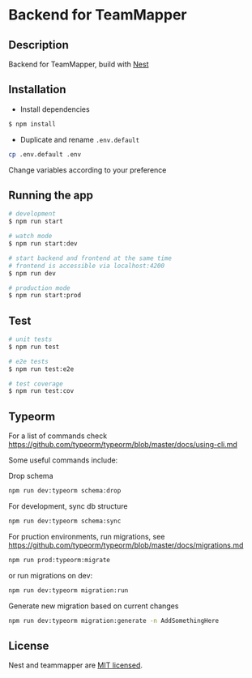 # Backend for TeamMapper

## Description

Backend for TeamMapper, build with [Nest](https://github.com/nestjs/nest)

## Installation

-  Install dependencies
```bash
$ npm install
```

- Duplicate and rename `.env.default`

```bash
cp .env.default .env
```

Change variables according to your preference

## Running the app

```bash
# development
$ npm run start

# watch mode
$ npm run start:dev

# start backend and frontend at the same time
# frontend is accessible via localhost:4200
$ npm run dev

# production mode
$ npm run start:prod
```

## Test

```bash
# unit tests
$ npm run test

# e2e tests
$ npm run test:e2e

# test coverage
$ npm run test:cov
```

## Typeorm
For a list of commands check https://github.com/typeorm/typeorm/blob/master/docs/using-cli.md

Some useful commands include:

Drop schema

```bash
npm run dev:typeorm schema:drop
```

For development, sync db structure

```bash
npm run dev:typeorm schema:sync
```

For pruction environments, run migrations, see https://github.com/typeorm/typeorm/blob/master/docs/migrations.md

```bash
npm run prod:typeorm:migrate
```

or run migrations on dev:

```bash
npm run dev:typeorm migration:run
```

Generate new migration based on current changes

```bash
npm run dev:typeorm migration:generate -n AddSomethingHere
```

## License

Nest and teammapper are [MIT licensed](LICENSE).
